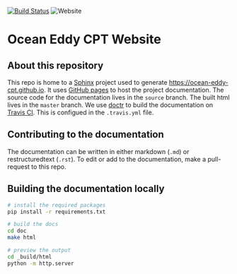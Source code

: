 [![Build Status](https://travis-ci.com/ocean-eddy-cpt/ocean-eddy-cpt.github.io.svg?branch=source)](https://travis-ci.com/ocean-eddy-cpt/ocean-eddy-cpt.github.io)
![Website](https://img.shields.io/website/https/ocean-eddy-cpt.github.io)


# Ocean Eddy CPT Website

## About this repository

This repo is home to a [Sphinx](http://www.sphinx-doc.org/en/master/) project
used to generate <https://ocean-eddy-cpt.github.io>.
It uses [GitHub pages](https://help.github.com/en/articles/configuring-a-publishing-source-for-github-pages)
to host the project documentation.
The source code for the documentation lives in the `source` branch.
The built html lives in the `master` branch.
We use [doctr](https://drdoctr.github.io) to build the documentation on
[Travis CI](https://travis-ci.com/ocean-eddy-cpt/ocean-eddy-cpt.github.io).
This is configued in the `.travis.yml` file.

## Contributing to the documentation

The documentation can be written in either markdown (`.md`) or
restructuredtext (`.rst`).
To edit or add to the documentation, make a pull-request to this repo.

## Building the documentation locally

```bash
# install the required packages
pip install -r requirements.txt

# build the docs
cd doc
make html

# preview the output
cd _build/html
python -m http.server
```
